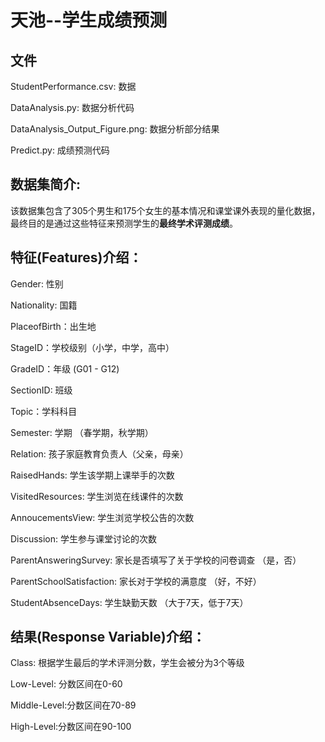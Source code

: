 # 天池--学生成绩预测


## 文件
StudentPerformance.csv: 数据

DataAnalysis.py: 数据分析代码

DataAnalysis_Output_Figure.png: 数据分析部分结果

Predict.py: 成绩预测代码


## 数据集简介: 
该数据集包含了305个男生和175个女生的基本情况和课堂课外表现的量化数据，最终目的是通过这些特征来预测学生的**最终学术评测成绩**。

## 特征(Features)介绍：
Gender: 性别

Nationality: 国籍

PlaceofBirth：出生地

StageID：学校级别（小学，中学，高中）

GradeID：年级 (G01 - G12)

SectionID: 班级

Topic：学科科目

Semester: 学期 （春学期，秋学期）

Relation: 孩子家庭教育负责人（父亲，母亲）

RaisedHands: 学生该学期上课举手的次数

VisitedResources: 学生浏览在线课件的次数

AnnoucementsView: 学生浏览学校公告的次数

Discussion: 学生参与课堂讨论的次数

ParentAnsweringSurvey: 家长是否填写了关于学校的问卷调查 （是，否）

ParentSchoolSatisfaction: 家长对于学校的满意度 （好，不好）

StudentAbsenceDays: 学生缺勤天数 （大于7天，低于7天）


## 结果(Response Variable)介绍：
Class: 根据学生最后的学术评测分数，学生会被分为3个等级 

Low-Level: 分数区间在0-60 

Middle-Level:分数区间在70-89 

High-Level:分数区间在90-100
